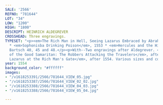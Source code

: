 ```yaml
---
SALE: '2566'
REFNO: "781644"
LOT: "34"
LOW: "1200"
HIGH: "1800"
DESCRIPT: HEINRICH ALDEGREVER
CROSSHEAD: Three engravings.
TYPESET: "<p><em>The Rich Man in Hell, Seeing Lazarus Embraced by Abraham</em>, 1554
  * <em>Sophonisba Drinking Poison</em>, 1553 * <em>Hercules and the Hind,</em> 1550.
  Bartsch 40, 45 and 48.</p><p>With--Two engravings after Aldegrever. <em>The Parable
  of the Good Samaritan: The Robbers Attacking the Travelers</em>, after 1554 *<em>
  Lazarus at the Rich Man's Gate</em>, after 1554. Various sizes and conditions.</p>"
year: 1554
background_color: "#ffffff"
images:
- "/v1618253391/2566/781644_VIEW_05.jpg"
- "/v1618253387/2566/781644_VIEW_02_02.jpg"
- "/v1618253388/2566/781644_VIEW_04_03.jpg"
- "/v1618253388/2566/781644_VIEW_05_04.jpg"

---
```

